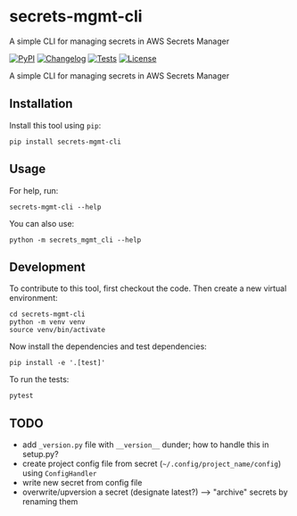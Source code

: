 # secrets-mgmt-cli
A simple CLI for managing secrets in AWS Secrets Manager

[![PyPI](https://img.shields.io/pypi/v/secrets-mgmt-cli.svg)](https://pypi.org/project/secrets-mgmt-cli/)
[![Changelog](https://img.shields.io/github/v/release/william-cass-wright/secrets-mgmt-cli?include_prereleases&label=changelog)](https://github.com/william-cass-wright/secrets-mgmt-cli/releases)
[![Tests](https://github.com/william-cass-wright/secrets-mgmt-cli/workflows/Test/badge.svg)](https://github.com/william-cass-wright/secrets-mgmt-cli/actions?query=workflow%3ATest)
[![License](https://img.shields.io/badge/license-Apache%202.0-blue.svg)](https://github.com/william-cass-wright/secrets-mgmt-cli/blob/master/LICENSE)

A simple CLI for managing secrets in AWS Secrets Manager

## Installation

Install this tool using `pip`:

    pip install secrets-mgmt-cli

## Usage

For help, run:

    secrets-mgmt-cli --help

You can also use:

    python -m secrets_mgmt_cli --help

## Development

To contribute to this tool, first checkout the code. Then create a new virtual environment:

    cd secrets-mgmt-cli
    python -m venv venv
    source venv/bin/activate

Now install the dependencies and test dependencies:

    pip install -e '.[test]'

To run the tests:

    pytest

## TODO
- add `_version.py` file with `__version__` dunder; how to handle this in setup.py?
- create project config file from secret (`~/.config/project_name/config`) using `ConfigHandler`
- write new secret from config file
- overwrite/upversion a secret (designate latest?) --> "archive" secrets by renaming them
